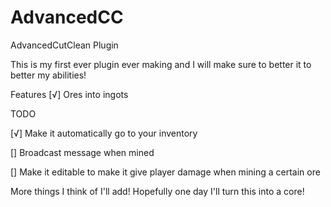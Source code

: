 # AdvancedCC

AdvancedCutClean Plugin

This is my first ever plugin ever making and I will make sure to better it to better my abilities!


Features 
[√] Ores into ingots

TODO

[√] Make it automatically go to your inventory

[] Broadcast message when mined

[] Make it editable to make it give player damage when mining a certain ore

More things I think of I'll add! Hopefully one day I'll turn this into a core!
